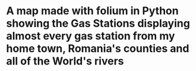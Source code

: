 # A map made with folium in Python showing the Gas Stations displaying almost every gas station from my home town, Romania's counties and all of the World's rivers
